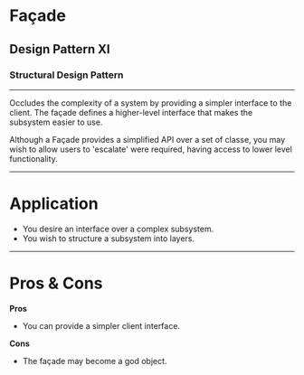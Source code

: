 # Façade
## Design Pattern XI
### Structural Design Pattern
----

Occludes the complexity of a system by providing a simpler interface to the client. The façade defines a higher-level interface that makes the subsystem easier to use.


Although a Façade provides a simplified API over a set of classe, you may wish to allow users to 'escalate' were required, having access to lower level functionality.

---
# Application

- You desire an interface over a complex subsystem.
- You wish to structure a subsystem into layers.

---
# Pros & Cons

**Pros**

- You can provide a simpler client interface. 

**Cons**

- The façade may become a god object.
